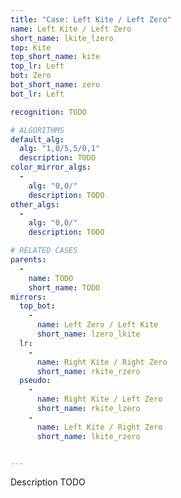 ```yaml
---
title: "Case: Left Kite / Left Zero"
name: Left Kite / Left Zero
short_name: lkite_lzero
top: Kite
top_short_name: kite
top_lr: Left
bot: Zero
bot_short_name: zero
bot_lr: Left

recognition: TODO

# ALGORITHMS
default_alg:
  alg: "1,0/5,5/0,1"
  description: TODO
color_mirror_algs:
  -
    alg: "0,0/"
    description: TODO
other_algs:
  -
    alg: "0,0/"
    description: TODO

# RELATED CASES
parents:
  -
    name: TODO
    short_name: TODO
mirrors:
  top_bot:
    -
      name: Left Zero / Left Kite
      short_name: lzero_lkite
  lr:
    -
      name: Right Kite / Right Zero
      short_name: rkite_rzero
  pseudo:
    -
      name: Right Kite / Left Zero
      short_name: rkite_lzero
    -
      name: Left Kite / Right Zero
      short_name: lkite_rzero


---
```


Description TODO

